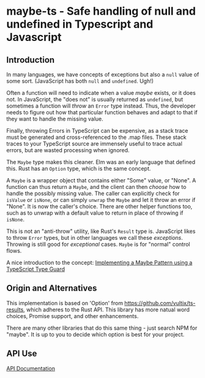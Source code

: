 # maybe-ts - Safe handling of null and undefined in Typescript and Javascript

## Introduction

In many languages, we have concepts of exceptions but also a `null` value of some sort.
(JavaScript has both `null` and `undefined`. Ugh!)

Often a function will need to indicate when a value _maybe_ exists, or it does not.
In JavaScript, the "does not" is usually returned as `undefined`, but sometimes a
function will *throw* an `Error` type instead. Thus, the developer needs to figure out
how that particular function behaves and adapt to that if they want to handle
the missing value.

Finally, throwing Errors in TypeScript can be expensive, as a stack trace must be
generated and cross-referenced to the .map files. These stack traces to your
TypeScript source are immensely useful to trace actual errors, but are wasted
processing when ignored.

The `Maybe` type makes this cleaner. Elm was an early language that defined this.
Rust has an `Option` type, which is the same concept.

A `Maybe` is a wrapper object that contains either "Some" value, or "None".
A function can thus return a `Maybe`, and the client can then _choose_ how to handle
the possibly missing value. The caller can explicitly check for `isValue` or
`isNone`, or can simply `unwrap` the `Maybe` and let it throw an error if "None".
It is now the caller's choice. There are other helper functions too, such as to unwrap
with a default value to return in place of throwing if `isNone`.

This is not an "anti-throw" utility, like Rust's `Result` type is.
JavaScript likes to throw `Error` types, but in other languages we call these _exceptions_.
Throwing is still good for _exceptional_ cases. `Maybe` is for "normal" control flows.

A nice introduction to the concept:
[Implementing a Maybe Pattern using a TypeScript Type Guard](https://medium.com/@sitapati/implementing-a-maybe-pattern-using-a-typescript-type-guard-81b55efc0af0)

## Origin and Alternatives

This implementation is based on 'Option' from https://github.com/vultix/ts-results, which adheres to
the Rust API. This library has more natual word choices, Promise support, and other enhancements.

There are many other libraries that do this same thing - just search NPM for "maybe".
It is up to you to decide which option is best for your project.

## API Use

[API Documentation](https://www.jsdocs.io/package/maybe-ts)
